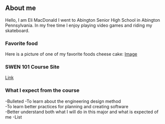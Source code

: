## About me

Hello, I am Eli MacDonald I went to Abington Senior High School in Abington Pennsylvania. In my free time I enjoy playing video games and riding my skateboard. 

### Favorite food
Here is a picture of one of my favorite foods cheese cake: [Image](cheesecake.jpg)

### SWEN 101 Course Site

[Link](http://www.se.rit.edu/~swen-101/00/index.html)

### What I expect from the course
-Bulleted
-To learn about the engineering design method<br>
-To learn better practices for planning and creating software<br>
-Better understand both what I will do in this major and what is expected of me
-List
